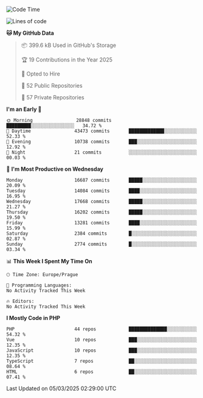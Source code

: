 <!--START_SECTION:waka-->
![Code Time](http://img.shields.io/badge/Code%20Time-1%2C584%20hrs%203%20mins-blue)

![Lines of code](https://img.shields.io/badge/From%20Hello%20World%20I%27ve%20Written-25.0%20million%20lines%20of%20code-blue)

**🐱 My GitHub Data** 

> 📦 399.6 kB Used in GitHub's Storage 
 > 
> 🏆 19 Contributions in the Year 2025
 > 
> 💼 Opted to Hire
 > 
> 📜 52 Public Repositories 
 > 
> 🔑 57 Private Repositories 
 > 
**I'm an Early 🐤** 

```text
🌞 Morning                28848 commits       █████████░░░░░░░░░░░░░░░░   34.72 % 
🌆 Daytime                43473 commits       █████████████░░░░░░░░░░░░   52.33 % 
🌃 Evening                10738 commits       ███░░░░░░░░░░░░░░░░░░░░░░   12.92 % 
🌙 Night                  21 commits          ░░░░░░░░░░░░░░░░░░░░░░░░░   00.03 % 
```
📅 **I'm Most Productive on Wednesday** 

```text
Monday                   16687 commits       █████░░░░░░░░░░░░░░░░░░░░   20.09 % 
Tuesday                  14084 commits       ████░░░░░░░░░░░░░░░░░░░░░   16.95 % 
Wednesday                17668 commits       █████░░░░░░░░░░░░░░░░░░░░   21.27 % 
Thursday                 16202 commits       █████░░░░░░░░░░░░░░░░░░░░   19.50 % 
Friday                   13281 commits       ████░░░░░░░░░░░░░░░░░░░░░   15.99 % 
Saturday                 2384 commits        █░░░░░░░░░░░░░░░░░░░░░░░░   02.87 % 
Sunday                   2774 commits        █░░░░░░░░░░░░░░░░░░░░░░░░   03.34 % 
```


📊 **This Week I Spent My Time On** 

```text
🕑︎ Time Zone: Europe/Prague

💬 Programming Languages: 
No Activity Tracked This Week

🔥 Editors: 
No Activity Tracked This Week
```

**I Mostly Code in PHP** 

```text
PHP                      44 repos            ██████████████░░░░░░░░░░░   54.32 % 
Vue                      10 repos            ███░░░░░░░░░░░░░░░░░░░░░░   12.35 % 
JavaScript               10 repos            ███░░░░░░░░░░░░░░░░░░░░░░   12.35 % 
TypeScript               7 repos             ██░░░░░░░░░░░░░░░░░░░░░░░   08.64 % 
HTML                     6 repos             ██░░░░░░░░░░░░░░░░░░░░░░░   07.41 % 
```




 Last Updated on 05/03/2025 02:29:00 UTC
<!--END_SECTION:waka-->
<!--
**AlexKratky/AlexKratky** is a ✨ _special_ ✨ repository because its `README.md` (this file) appears on your GitHub profile.

Here are some ideas to get you started:

- 🔭 I’m currently working on ...
- 🌱 I’m currently learning ...
- 👯 I’m looking to collaborate on ...
- 🤔 I’m looking for help with ...
- 💬 Ask me about ...
- 📫 How to reach me: ...
- 😄 Pronouns: ...
- ⚡ Fun fact: ...
-->
